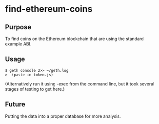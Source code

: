 # find-ethereum-coins

Purpose
-------
To find coins on the Ethereum blockchain that are using the standard example ABI.

Usage
-------
```
$ geth console 2>> ~/geth.log
>  (paste in token.js)
```
(Alternatively run it using -exec from the command line, but it took several stages of testing to get here.)

Future
-------
Putting the data into a proper database for more analysis.
